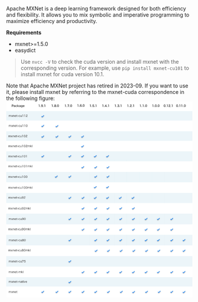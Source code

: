 
Apache MXNet is a deep learning framework designed for both efficiency and flexibility. 
It allows you to mix symbolic and imperative programming to maximize efficiency and productivity.

**Requirements**
- mxnet>=1.5.0
- easydict
> Use ```nvcc -V``` to check the cuda version and install mxnet with the corresponding version.
> For example, use ```pip install mxnet-cu101``` to install mxnet for cuda version 10.1.

Note that Apache MXNet project has retired in 2023-09. If you want to use it, please install mxnet by referring to the mxnet-cuda correspondence in the following figure:
![Mxnet](pip-mxnet.png)

 

